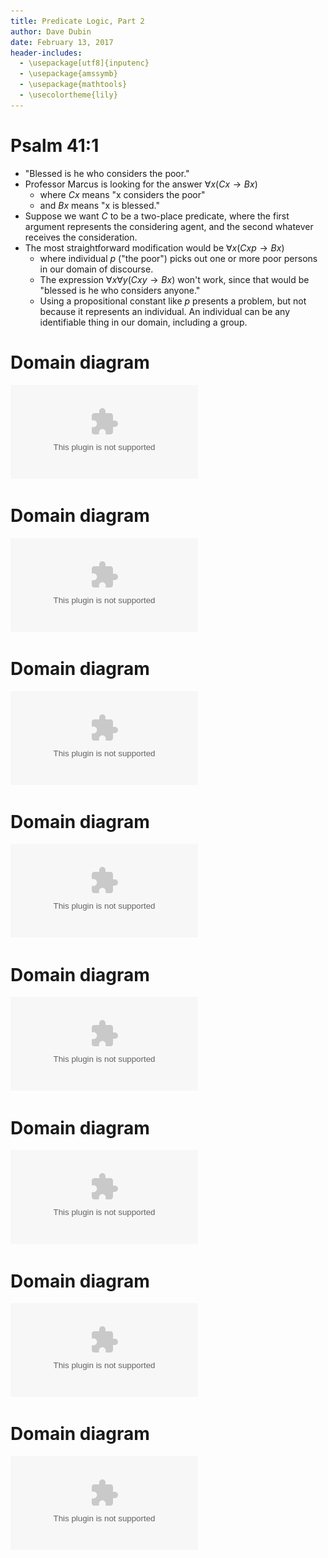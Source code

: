 ```yaml
---
title: Predicate Logic, Part 2
author: Dave Dubin
date: February 13, 2017
header-includes:
  - \usepackage[utf8]{inputenc}
  - \usepackage{amssymb}
  - \usepackage{mathtools}
  - \usecolortheme{lily}  
---
```



# Psalm 41:1
- "Blessed is he who considers the poor."
- Professor Marcus is looking for the answer ${\forall}x (Cx \rightarrow Bx)$
    - where $Cx$ means "x considers the poor"
    - and $Bx$ means "x is blessed."
- Suppose we want $C$ to be a two-place predicate, where the first
  argument represents the considering agent, and the second whatever
  receives the consideration.
- The most straightforward modification would be ${\forall}x (Cxp \rightarrow Bx)$
    - where individual $p$ ("the poor") picks out one or more poor
      persons in our domain of discourse.
    - The expression ${\forall}x{\forall}y (Cxy \rightarrow Bx)$ won't
      work, since that would be "blessed is he who considers anyone."
    - Using a propositional constant like $p$ presents a problem, but
      not because it represents an individual. An individual can be
      any identifiable thing in our domain, including a group.

# Domain diagram
![Domain](psalm41a.eps)

# Domain diagram
![Domain](psalm41b.eps)

# Domain diagram
![Domain](psalm41c.eps)

# Domain diagram
![Domain](psalm41d.eps)

# Domain diagram
![Domain](psalm41e.eps)

# Domain diagram
![Domain](psalm41f.eps)

# Domain diagram
![Domain](psalm41g.eps)

# Domain diagram
![Domain](psalm41h.eps)


